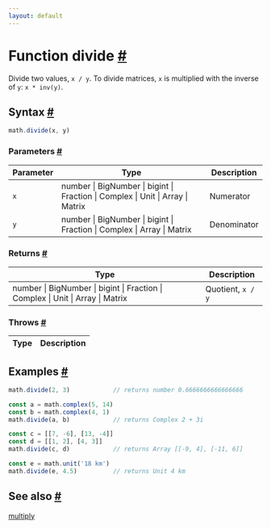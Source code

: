 ```yaml
---
layout: default
---
```


<!-- Note: This file is automatically generated from source code comments. Changes made in this file will be overridden. -->

<h1 id="function-divide">Function divide <a href="#function-divide" title="Permalink">#</a></h1>

Divide two values, `x / y`.
To divide matrices, `x` is multiplied with the inverse of `y`: `x * inv(y)`.


<h2 id="syntax">Syntax <a href="#syntax" title="Permalink">#</a></h2>

```js
math.divide(x, y)
```

<h3 id="parameters">Parameters <a href="#parameters" title="Permalink">#</a></h3>

Parameter | Type | Description
--------- | ---- | -----------
`x` | number &#124; BigNumber &#124; bigint &#124; Fraction &#124; Complex &#124; Unit &#124; Array &#124; Matrix | Numerator
`y` | number &#124; BigNumber &#124; bigint &#124; Fraction &#124; Complex &#124; Array &#124; Matrix | Denominator

<h3 id="returns">Returns <a href="#returns" title="Permalink">#</a></h3>

Type | Description
---- | -----------
number &#124; BigNumber &#124; bigint &#124; Fraction &#124; Complex &#124; Unit &#124; Array &#124; Matrix | Quotient, `x / y`


<h3 id="throws">Throws <a href="#throws" title="Permalink">#</a></h3>

Type | Description
---- | -----------


<h2 id="examples">Examples <a href="#examples" title="Permalink">#</a></h2>

```js
math.divide(2, 3)            // returns number 0.6666666666666666

const a = math.complex(5, 14)
const b = math.complex(4, 1)
math.divide(a, b)            // returns Complex 2 + 3i

const c = [[7, -6], [13, -4]]
const d = [[1, 2], [4, 3]]
math.divide(c, d)            // returns Array [[-9, 4], [-11, 6]]

const e = math.unit('18 km')
math.divide(e, 4.5)          // returns Unit 4 km
```


<h2 id="see-also">See also <a href="#see-also" title="Permalink">#</a></h2>

[multiply](multiply.html)
